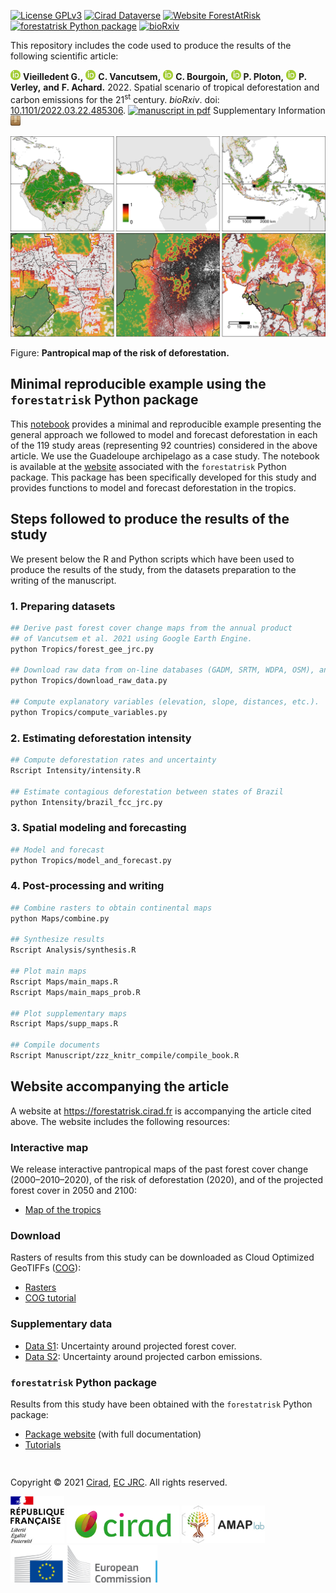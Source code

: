 
[![License
GPLv3](https://img.shields.io/badge/licence-GPLv3-8f10cb.svg)](https://www.gnu.org/licenses/gpl-3.0.html)
[![Cirad
Dataverse](https://img.shields.io/badge/DOI-10.18167/DVN1/7N2BTU-green)](https://doi.org/10.18167/DVN1/7N2BTU)
[![Website
ForestAtRisk](https://img.shields.io/badge/web-ForestAtRisk-blue)](https://forestatrisk.cirad.fr)
[![forestatrisk Python
package](https://img.shields.io/badge/python-forestatrisk-306998?logo=python&logoColor=ffd43b&color=306998)](https://ecology.ghislainv.fr/forestatrisk)
[![bioRxiv](http://img.shields.io/badge/bioRxiv-10.1101/2022.03.22.485306-B31B1B.svg)](https://doi.org/10.1101/2022.03.22.485306)

This repository includes the code used to produce the results of the
following scientific article:

<a href="https://orcid.org/0000-0002-1685-4997"><img alt="ORCID logo" src="Website/images/Logo_ORCID.png" width="16" height="16" /></a>
**Vieilledent G.,**
<a href="https://orcid.org/0000-0003-3851-8588"><img alt="ORCID logo" src="Website/images/Logo_ORCID.png" width="16" height="16" /></a>
**C. Vancutsem,**
<a href="https://orcid.org/0000-0003-4923-3035"><img alt="ORCID logo" src="Website/images/Logo_ORCID.png" width="16" height="16" /></a>
**C. Bourgoin,**
<a href="https://orcid.org/0000-0002-8800-3593"><img alt="ORCID logo" src="Website/images/Logo_ORCID.png" width="16" height="16" /></a>
**P. Ploton,**
<a href="https://orcid.org/0000-0002-5686-2764"><img alt="ORCID logo" src="Website/images/Logo_ORCID.png" width="16" height="16" /></a>
**P. Verley,** **and** **F. Achard.** 2022. Spatial scenario of tropical
deforestation and carbon emissions for the 21<sup>st</sup> century.
*bioRxiv*. doi:
[10.1101/2022.03.22.485306](https://doi.org/10.1101/2022.03.22.485306).
[![manuscript in
pdf](Website/images/logo-pdf.png "manuscript in pdf")](https://www.biorxiv.org/content/10.1101/2022.03.22.485306v1.full.pdf)
Supplementary Information
[![SI](Website/images/logo-zip.png "supplementary information")](https://www.biorxiv.org/content/biorxiv/early/2022/03/25/2022.03.22.485306/DC1/embed/media-1.pdf)

<img alt="ORCID logo" src="Manuscript/Article/figures/prob_zoom.png" />

Figure: **Pantropical map of the risk of deforestation.**

## Minimal reproducible example using the `forestatrisk` Python package

This
[notebook](https://ecology.ghislainv.fr/forestatrisk/notebooks/far_tropics.html)
provides a minimal and reproducible example presenting the general
approach we followed to model and forecast deforestation in each of the
119 study areas (representing 92 countries) considered in the above
article. We use the Guadeloupe archipelago as a case study. The notebook
is available at the [website](https://ecology.ghislainv.fr/forestatrisk)
associated with the `forestatrisk` Python package. This package has been
specifically developed for this study and provides functions to model
and forecast deforestation in the tropics.

## Steps followed to produce the results of the study

We present below the R and Python scripts which have been used to
produce the results of the study, from the datasets preparation to the
writing of the manuscript.

### 1. Preparing datasets

``` bash
## Derive past forest cover change maps from the annual product 
## of Vancutsem et al. 2021 using Google Earth Engine.
python Tropics/forest_gee_jrc.py

## Download raw data from on-line databases (GADM, SRTM, WDPA, OSM), and Google Drive.
python Tropics/download_raw_data.py

## Compute explanatory variables (elevation, slope, distances, etc.).
python Tropics/compute_variables.py
```

### 2. Estimating deforestation intensity

``` bash
## Compute deforestation rates and uncertainty
Rscript Intensity/intensity.R

## Estimate contagious deforestation between states of Brazil
python Intensity/brazil_fcc_jrc.py
```

### 3. Spatial modeling and forecasting

``` bash
## Model and forecast
python Tropics/model_and_forecast.py
```

### 4. Post-processing and writing

``` bash
## Combine rasters to obtain continental maps
python Maps/combine.py

## Synthesize results
Rscript Analysis/synthesis.R

## Plot main maps
Rscript Maps/main_maps.R
Rscript Maps/main_maps_prob.R

## Plot supplementary maps
Rscript Maps/supp_maps.R

## Compile documents
Rscript Manuscript/zzz_knitr_compile/compile_book.R
```

## Website accompanying the article

A website at <https://forestatrisk.cirad.fr> is accompanying the article
cited above. The website includes the following resources:

### Interactive map

We release interactive pantropical maps of the past forest cover change
(2000–2010–2020), of the risk of deforestation (2020), and of the
projected forest cover in 2050 and 2100:

-   [Map of the tropics](https://forestatrisk.cirad.fr/maps.html)

### Download

Rasters of results from this study can be downloaded as Cloud Optimized
GeoTIFFs ([COG](https://www.cogeo.org/)):

-   [Rasters](https://forestatrisk.cirad.fr/rasters.html)
-   [COG tutorial](https://forestatrisk.cirad.fr/notebooks/cog.html)

### Supplementary data

-   [Data S1](https://forestatrisk.cirad.fr/data-s.html): Uncertainty
    around projected forest cover.
-   [Data S2](https://forestatrisk.cirad.fr/data-s.html): Uncertainty
    around projected carbon emissions.

### `forestatrisk` Python package

Results from this study have been obtained with the `forestatrisk`
Python package:

-   [Package website](https://ecology.ghislainv.fr/forestatrisk/) (with
    full documentation)
-   [Tutorials](https://ecology.ghislainv.fr/forestatrisk/articles.html)

<span style="display: block; height: 15px;"></span>
<p>
Copyright © 2021 <a href="https://www.cirad.fr/en/">Cirad</a>,
<a href="https://ec.europa.eu/jrc/en">EC JRC</a>. All rights reserved.
</p>

<a href="https://www.cirad.fr/en/"><img alt="RF" src="Website/images/Logo_RF.jpg" height="75"></a>
<a href="https://www.cirad.fr/en/"><img alt="Cirad" src="Website/images/Logo_Cirad.jpg" height="60"></a>
<a href="https://amap.cirad.fr"><img alt="AMAP" src="Website/images/Logo_AMAP.jpg" height="60"></a>
<a href="https://ec.europa.eu/jrc/en"><img alt="Cirad" src="Website/images/Logo_JRC.png" height="60"></a>

<!-- End of file -->
